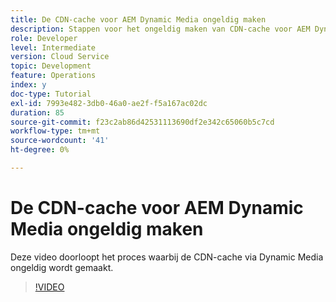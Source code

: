 ```yaml
---
title: De CDN-cache voor AEM Dynamic Media ongeldig maken
description: Stappen voor het ongeldig maken van CDN-cache voor AEM Dynamic Media
role: Developer
level: Intermediate
version: Cloud Service
topic: Development
feature: Operations
index: y
doc-type: Tutorial
exl-id: 7993e482-3db0-46a0-ae2f-f5a167ac02dc
duration: 85
source-git-commit: f23c2ab86d42531113690df2e342c65060b5c7cd
workflow-type: tm+mt
source-wordcount: '41'
ht-degree: 0%

---
```


# De CDN-cache voor AEM Dynamic Media ongeldig maken

Deze video doorloopt het proces waarbij de CDN-cache via Dynamic Media ongeldig wordt gemaakt.

>[!VIDEO](https://video.tv.adobe.com/v/335457?quality=12&learn=on)
